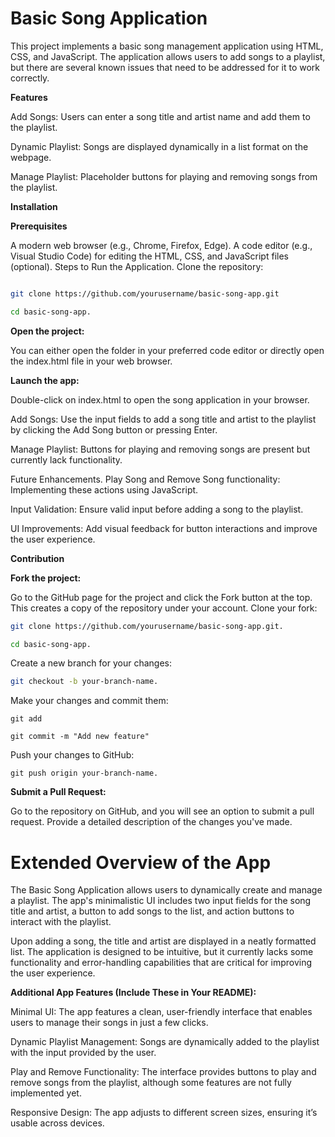 
# Basic Song Application




This project implements a basic song management application using HTML, CSS, and JavaScript. The application allows users to add songs to a playlist, but there are several known issues that need to be addressed for it to work correctly.

**Features**

Add Songs: Users can enter a song title and artist name and add them to the playlist.

Dynamic Playlist: Songs are displayed dynamically in a list format on the webpage.

Manage Playlist: Placeholder buttons for playing and removing songs from the playlist.

**Installation**

**Prerequisites**

A modern web browser (e.g., Chrome, Firefox, Edge).
A code editor (e.g., Visual Studio Code) for editing the HTML, CSS, and JavaScript files (optional).
Steps to Run the Application.
Clone the repository:

```bash

git clone https://github.com/yourusername/basic-song-app.git

cd basic-song-app.
```
**Open the project:**

You can either open the folder in your preferred code editor or directly open the index.html file in your web browser.

**Launch the app:**

Double-click on index.html to open the song application in your browser.


Add Songs: Use the input fields to add a song title and artist to the playlist by clicking the Add Song button or pressing Enter.

Manage Playlist: Buttons for playing and removing songs are present but currently lack functionality.

Future Enhancements.
Play Song and Remove Song functionality: Implementing these actions using JavaScript.

Input Validation: Ensure valid input before adding a song to the playlist.

UI Improvements: Add visual feedback for button interactions and improve the user experience.

**Contribution**

**Fork the project:**

Go to the GitHub page for the project and click the Fork button at the top.
This creates a copy of the repository under your account.
Clone your fork:
```bash
git clone https://github.com/yourusername/basic-song-app.git.

cd basic-song-app.
```
Create a new branch for your changes:
```bash
git checkout -b your-branch-name.
```
Make your changes and commit them:
```
git add
```
```
git commit -m "Add new feature"
```

Push your changes to GitHub:
```
git push origin your-branch-name.
```

**Submit a Pull Request:**


Go to the repository on GitHub, and you will see an option to submit a pull request. Provide a detailed description of the changes you've made.


# Extended Overview of the App


The Basic Song Application allows users to dynamically create and manage a playlist. The app's minimalistic UI includes two input fields for the song title and artist, a button to add songs to the list, and action buttons to interact with the playlist.


Upon adding a song, the title and artist are displayed in a neatly formatted list. The application is designed to be intuitive, but it currently lacks some functionality and error-handling capabilities that are critical for improving the user experience.



**Additional App Features (Include These in Your README):**

Minimal UI: The app features a clean, user-friendly interface that enables users to manage their songs in just a few clicks.

Dynamic Playlist Management: Songs are dynamically added to the playlist with the input provided by the user.

Play and Remove Functionality: The interface provides buttons to play and remove songs from the playlist, although some features are not fully implemented yet.

Responsive Design: The app adjusts to different screen sizes, ensuring it’s usable across devices.